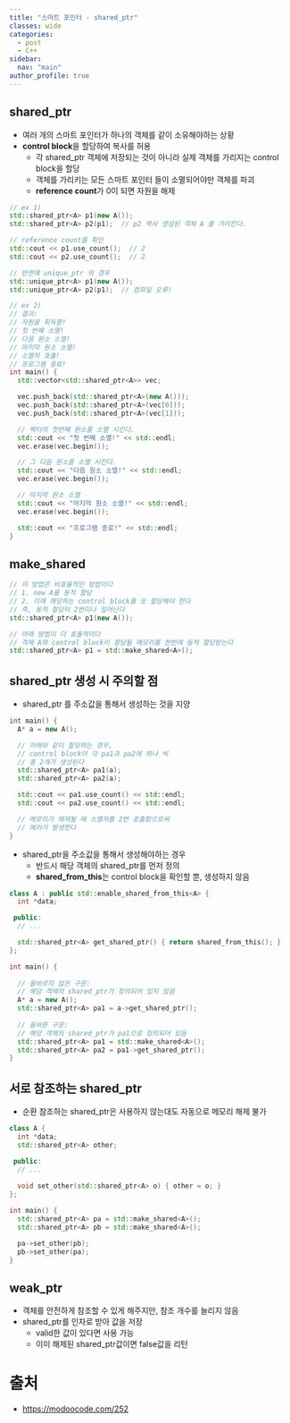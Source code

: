 ```yaml
---
title: "스마트 포인터 - shared_ptr"
classes: wide
categories: 
  - post
  - C++
sidebar:
  nav: "main"
author_profile: true
---
```


## shared_ptr
* 여러 개의 스마트 포인터가 하나의 객체를 같이 소유해야하는 상황
* **control block**을 할당하여 복사를 허용
  * 각 shared_ptr 객체에 저장되는 것이 아니라 실제 객체를 가리지는 control block을 할당
  * 객체를 가리키는 모든 스마트 포인터 들이 소멸되어야만 객체를 파괴
  * **reference count**가 0이 되면 자원을 해제

```c++
// ex 1)
std::shared_ptr<A> p1(new A());
std::shared_ptr<A> p2(p1);  // p2 역시 생성된 객체 A 를 가리킨다.

// reference count를 확인
std::cout << p1.use_count();  // 2
std::cout << p2.use_count();  // 2

// 반면에 unique_ptr 의 경우
std::unique_ptr<A> p1(new A());
std::unique_ptr<A> p2(p1);  // 컴파일 오류!

// ex 2)
// 결괴:
// 자원을 획득함!
// 첫 번째 소멸!
// 다음 원소 소멸!
// 마지막 원소 소멸!
// 소멸자 호출!
// 프로그램 종료!
int main() {
  std::vector<std::shared_ptr<A>> vec;

  vec.push_back(std::shared_ptr<A>(new A()));
  vec.push_back(std::shared_ptr<A>(vec[0]));
  vec.push_back(std::shared_ptr<A>(vec[1]));

  // 벡터의 첫번째 원소를 소멸 시킨다.
  std::cout << "첫 번째 소멸!" << std::endl;
  vec.erase(vec.begin());

  // 그 다음 원소를 소멸 시킨다.
  std::cout << "다음 원소 소멸!" << std::endl;
  vec.erase(vec.begin());

  // 마지막 원소 소멸
  std::cout << "마지막 원소 소멸!" << std::endl;
  vec.erase(vec.begin());

  std::cout << "프로그램 종료!" << std::endl;
}
```

## make_shared 

```c++
// 이 방법은 비효율적인 방법이다
// 1. new A를 동적 할당
// 2. 이에 해당하는 control block를 또 할당해야 한다
// 즉, 동적 할당이 2번이나 일어난다
std::shared_ptr<A> p1(new A());

// 아래 방법이 더 효율적이다
// 객체 A와 control block이 할당될 메모리를 한번에 동적 할당받는다
std::shared_ptr<A> p1 = std::make_shared<A>();
```

## shared_ptr 생성 시 주의할 점
* shared_ptr 를 주소값을 통해서 생성하는 것을 지양

```c++
int main() {
  A* a = new A();

  // 아래와 같이 할당하는 경우, 
  // control block이 각 pa1과 pa2에 하나 씩
  // 총 2개가 생성된다
  std::shared_ptr<A> pa1(a);
  std::shared_ptr<A> pa2(a);

  std::cout << pa1.use_count() << std::endl;
  std::cout << pa2.use_count() << std::endl;

  // 메모리가 해제될 때 소멸자를 2번 호출함으로써
  // 에러가 발생한다
}
```

* shared_ptr을 주소값을 통해서 생성해야하는 경우
  * 반드시 해당 객체의 shared_ptr를 먼저 정의
  * **shared_from_this**는 control block을 확인할 뿐, 생성하지 않음

```c++
class A : public std::enable_shared_from_this<A> {
  int *data;

 public:
  // ...

  std::shared_ptr<A> get_shared_ptr() { return shared_from_this(); }
};

int main() {
  
  // 올바르지 않은 구문:
  // 해당 객체의 shared_ptr가 정의되어 있지 않음
  A* a = new A();
  std::shared_ptr<A> pa1 = a->get_shared_ptr();
  
  // 올바른 구문:
  // 해당 객체의 shared_ptr가 pa1으로 정의되어 있음
  std::shared_ptr<A> pa1 = std::make_shared<A>();
  std::shared_ptr<A> pa2 = pa1->get_shared_ptr();
}
```
## 서로 참조하는 shared_ptr
* 순환 참조하는 shared_ptr은 사용하지 않는대도 자동으로 메모리 해제 불가

```c++
class A {
  int *data;
  std::shared_ptr<A> other;

 public:
  // ...
  
  void set_other(std::shared_ptr<A> o) { other = o; }
};

int main() {
  std::shared_ptr<A> pa = std::make_shared<A>();
  std::shared_ptr<A> pb = std::make_shared<A>();

  pa->set_other(pb);
  pb->set_other(pa);
}
```

## weak_ptr
* 객체를 안전하게 참조할 수 있게 해주지만, 참조 개수를 늘리지 않음
* shared_ptr를 인자로 받아 값을 저장
  * valid한 값이 있다면 사용 가능
  * 이미 해제된 shared_ptr값이면 false값을 리턴

# 출처  
* <https://modoocode.com/252>